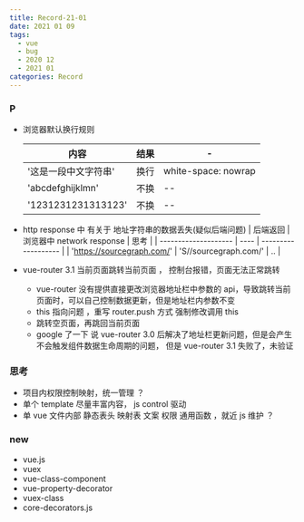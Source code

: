 ```yaml
---
title: Record-21-01
date: 2021 01 09
tags:
  - vue
  - bug
  - 2020 12
  - 2021 01
categories: Record
---
```


### P

- 浏览器默认换行规则

  | 内容                 | 结果 | -                   |
  | -------------------- | ---- | ------------------- |
  | '这是一段中文字符串' | 换行 | white-space: nowrap |
  | 'abcdefghijklmn'     | 不换 | --                  |
  | '1231231231313123'   | 不换 | --                  |

- http response 中 有关于 地址字符串的数据丢失(疑似后端问题)
  | 后端返回 | 浏览器中 network response | 思考 |
  | -------------------- | ---- | ------------------- |
  | 'https://sourcegraph.com/' | 'S//sourcegraph.com/' | .. |

- vue-router 3.1 当前页面跳转当前页面 ， 控制台报错，页面无法正常跳转

  - vue-router 没有提供直接更改浏览器地址栏中参数的 api，导致跳转当前页面时，可以自己控制数据更新，但是地址栏内参数不变
  - this 指向问题 ，重写 router.push 方式 强制修改调用 this
  - 跳转空页面，再跳回当前页面
  - google 了一下 说 vue-router 3.0 后解决了地址栏更新问题，但是会产生不会触发组件数据生命周期的问题， 但是 vue-router 3.1 失败了，未验证

### 思考

- 项目内权限控制映射，统一管理 ？
- 单个 template 尽量丰富内容， js control 驱动
- 单 vue 文件内部 静态表头 映射表 文案 权限 通用函数 ，就近 js 维护 ？

### new

- vue.js
- vuex
- vue-class-component
- vue-property-decorator
- vuex-class
- core-decorators.js
